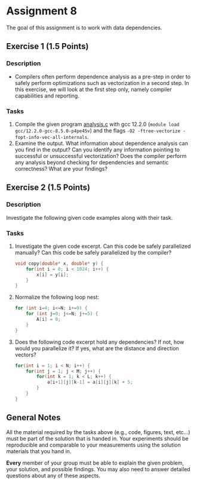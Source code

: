 # Assignment 8

The goal of this assignment is to work with data dependencies.

## Exercise 1 (1.5 Points)

### Description

- Compilers often perform dependence analysis as a pre-step in order to safely perform optimizations such as vectorization in a second step. In this exercise, we will look at the first step only, namely compiler capabilities and reporting.

### Tasks

1) Compile the given program [analysis.c](analysis.c) with gcc 12.2.0 (`module load  gcc/12.2.0-gcc-8.5.0-p4pe45v`) and the flags `-O2 -ftree-vectorize -fopt-info-vec-all-internals`.
2) Examine the output. What information about dependence analysis can you find in the output? Can you identify any information pointing to successful or unsuccessful vectorization? Does the compiler perform any analysis beyond checking for dependencies and semantic correctness? What are your findings?

## Exercise 2 (1.5 Points)

### Description

Investigate the following given code examples along with their task.

### Tasks

1) Investigate the given code excerpt. Can this code be safely parallelized manually? Can this code be safely parallelized by the compiler?

    ```C
    void copy(double* x, double* y) {
        for(int i = 0; i < 1024; i++) {
            x[i] = y[i];
        }
    }
    ```

2) Normalize the following loop nest:

    ```C
    for (int i=4; i<=N; i+=9) {
        for (int j=0; j<=N; j+=5) {
            A[i] = 0;
        }
    }
    ```

3) Does the following code excerpt hold any dependencies? If not, how would you parallelize it? If yes, what are the distance and direction vectors?

    ```C
    for(int i = 1; i < N; i++) {
        for(int j = 1; j < M; j++) {
            for(int k = 1; k < L; k++) {
                a[i+1][j][k-1] = a[i][j][k] + 5;
            }
        }
    }
    ```

## General Notes

All the material required by the tasks above (e.g., code, figures, text, etc...) must be part of the solution that is handed in. Your experiments should be reproducible and comparable to your measurements using the solution materials that you hand in.

**Every** member of your group must be able to explain the given problem, your solution, and possible findings. You may also need to answer detailed questions about any of these aspects.
